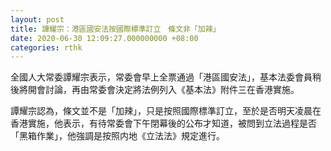 ```yaml
---
layout: post
title: 譚耀宗：港區國安法按國際標準訂立　條文非「加辣」
date: 2020-06-30 12:09:27.000000000 +08:00
categories: rthk
---
```


全國人大常委譚耀宗表示，常委會早上全票通過「港區國安法」，基本法委會員稍後將開會討論，再由常委會決定將法例列入《基本法》附件三在香港實施。

譚耀宗認為，條文並不是「加辣」，只是按照國際標準訂立，至於是否明天凌晨在香港實施，他表示，有待常委會下午閉幕後的公布才知道，被問到立法過程是否「黑箱作業」，他強調是按照内地《立法法》規定進行。
